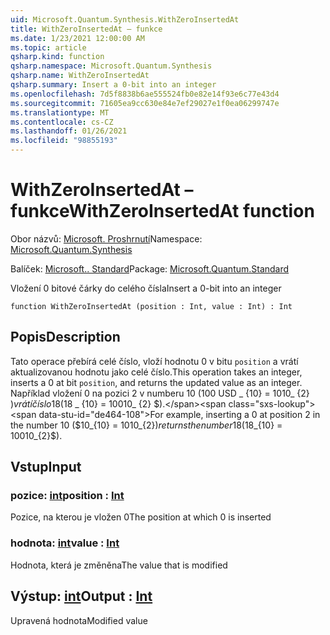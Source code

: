 ```yaml
---
uid: Microsoft.Quantum.Synthesis.WithZeroInsertedAt
title: WithZeroInsertedAt – funkce
ms.date: 1/23/2021 12:00:00 AM
ms.topic: article
qsharp.kind: function
qsharp.namespace: Microsoft.Quantum.Synthesis
qsharp.name: WithZeroInsertedAt
qsharp.summary: Insert a 0-bit into an integer
ms.openlocfilehash: 7d5f8838b6ae555524fb0e82e14f93e6c77e43d4
ms.sourcegitcommit: 71605ea9cc630e84e7ef29027e1f0ea06299747e
ms.translationtype: MT
ms.contentlocale: cs-CZ
ms.lasthandoff: 01/26/2021
ms.locfileid: "98855193"
---
```

# <a name="withzeroinsertedat-function"></a><span data-ttu-id="de464-102">WithZeroInsertedAt – funkce</span><span class="sxs-lookup"><span data-stu-id="de464-102">WithZeroInsertedAt function</span></span>

<span data-ttu-id="de464-103">Obor názvů: [Microsoft. Proshrnutí](xref:Microsoft.Quantum.Synthesis)</span><span class="sxs-lookup"><span data-stu-id="de464-103">Namespace: [Microsoft.Quantum.Synthesis](xref:Microsoft.Quantum.Synthesis)</span></span>

<span data-ttu-id="de464-104">Balíček: [Microsoft.. Standard](https://nuget.org/packages/Microsoft.Quantum.Standard)</span><span class="sxs-lookup"><span data-stu-id="de464-104">Package: [Microsoft.Quantum.Standard](https://nuget.org/packages/Microsoft.Quantum.Standard)</span></span>


<span data-ttu-id="de464-105">Vložení 0 bitové čárky do celého čísla</span><span class="sxs-lookup"><span data-stu-id="de464-105">Insert a 0-bit into an integer</span></span>

```qsharp
function WithZeroInsertedAt (position : Int, value : Int) : Int
```


## <a name="description"></a><span data-ttu-id="de464-106">Popis</span><span class="sxs-lookup"><span data-stu-id="de464-106">Description</span></span>

<span data-ttu-id="de464-107">Tato operace přebírá celé číslo, vloží hodnotu 0 v bitu `position` a vrátí aktualizovanou hodnotu jako celé číslo.</span><span class="sxs-lookup"><span data-stu-id="de464-107">This operation takes an integer, inserts a 0 at bit `position`, and returns the updated value as an integer.</span></span>  <span data-ttu-id="de464-108">Například vložení 0 na pozici 2 v numberu 10 (100 USD _ {10} = 1010_ {2} $) vrátí číslo 18 ($18 _ {10} = 10010_ {2} $).</span><span class="sxs-lookup"><span data-stu-id="de464-108">For example, inserting a 0 at position 2 in the number 10 ($10_{10} = 1010_{2}$) returns the number 18 ($18_{10} = 10010_{2}$).</span></span>

## <a name="input"></a><span data-ttu-id="de464-109">Vstup</span><span class="sxs-lookup"><span data-stu-id="de464-109">Input</span></span>

### <a name="position--int"></a><span data-ttu-id="de464-110">pozice: [int](xref:microsoft.quantum.lang-ref.int)</span><span class="sxs-lookup"><span data-stu-id="de464-110">position : [Int](xref:microsoft.quantum.lang-ref.int)</span></span>

<span data-ttu-id="de464-111">Pozice, na kterou je vložen 0</span><span class="sxs-lookup"><span data-stu-id="de464-111">The position at which 0 is inserted</span></span>


### <a name="value--int"></a><span data-ttu-id="de464-112">hodnota: [int](xref:microsoft.quantum.lang-ref.int)</span><span class="sxs-lookup"><span data-stu-id="de464-112">value : [Int](xref:microsoft.quantum.lang-ref.int)</span></span>

<span data-ttu-id="de464-113">Hodnota, která je změněna</span><span class="sxs-lookup"><span data-stu-id="de464-113">The value that is modified</span></span>



## <a name="output--int"></a><span data-ttu-id="de464-114">Výstup: [int](xref:microsoft.quantum.lang-ref.int)</span><span class="sxs-lookup"><span data-stu-id="de464-114">Output : [Int](xref:microsoft.quantum.lang-ref.int)</span></span>

<span data-ttu-id="de464-115">Upravená hodnota</span><span class="sxs-lookup"><span data-stu-id="de464-115">Modified value</span></span>